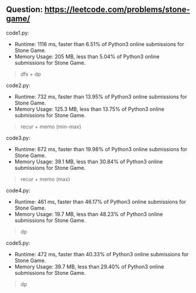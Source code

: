 ## Question: https://leetcode.com/problems/stone-game/

code1.py:
* Runtime: 1116 ms, faster than 6.51% of Python3 online submissions for Stone Game.
* Memory Usage: 205 MB, less than 5.04% of Python3 online submissions for Stone Game.
> dfs + dp

code2.py:
* Runtime: 732 ms, faster than 13.95% of Python3 online submissions for Stone Game.
* Memory Usage: 125.3 MB, less than 13.75% of Python3 online submissions for Stone Game.
> recur + memo (min-max)

code3.py:
* Runtime: 672 ms, faster than 19.98% of Python3 online submissions for Stone Game.
* Memory Usage: 39.1 MB, less than 30.84% of Python3 online submissions for Stone Game.
> recur + memo (max)

code4.py:
* Runtime: 461 ms, faster than 46.17% of Python3 online submissions for Stone Game.
* Memory Usage: 19.7 MB, less than 48.23% of Python3 online submissions for Stone Game.
> dp

code5.py:
* Runtime: 472 ms, faster than 40.33% of Python3 online submissions for Stone Game.
* Memory Usage: 39.7 MB, less than 29.40% of Python3 online submissions for Stone Game.
> dp